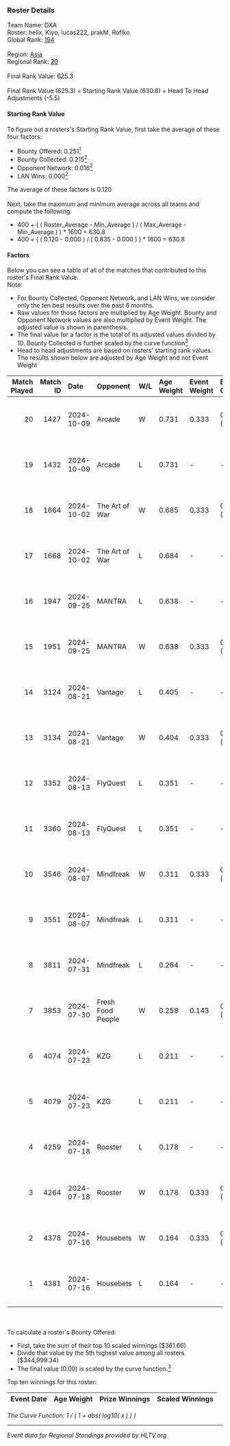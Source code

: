 ### Roster Details<br />
Team Name: DXA<br />
Roster: helix, Kiyo, lucas222, prakM, Roflko<br />
Global Rank: [194](../../standings_global_2024_12_18.md)<br />
<br />
Region: [Asia]( ../../standings_asia_2024_12_18.md)<br />
Regional Rank: [20]( ../../standings_asia_2024_12_18.md)<br />
<br />
Final Rank Value:  625.3<br />
<br />
Final Rank Value (625.3) = Starting Rank Value (630.8) + Head To Head Adjustments (-5.5)<br />

#### Starting Rank Value<br />
To figure out a rosters's Starting Rank Value, first take the average of these four factors:<br />
- Bounty Offered: 0.251[<sup>1</sup>](#table2)
- Bounty Collected: 0.215[<sup>2</sup>](#table1)
- Opponent Network: 0.016[<sup>2</sup>](#table1)
- LAN Wins: 0.000[<sup>2</sup>](#table1)

The average of these factors is 0.120<br />
<br />
Next, take the maximum and minimum average across all teams and compute the following:<br />
- 400 + ( ( Roster_Average - Min_Average ) / ( Max_Average - Min_Average ) ) * 1600 = 630.8
- 400 + ( ( 0.120 - 0.000 ) / ( 0.835 - 0.000 ) ) * 1600 = 630.8


#### Factors<br />
Below you can see a table of all of the matches that contributed to this roster's Final Rank Value.<br />
Note:<br />

- For Bounty Collected, Opponent Network, and LAN Wins, we consider only the ten best results over the past 6 months.
- Raw values for those factors are multiplied by Age Weight. Bounty and Opponent Network values are also multiplied by Event Weight. The adjusted value is shown in parenthesis.
- The final value for a factor is the total of its adjusted values divided by 10. Bounty Collected is further scaled by the curve function[<sup>3</sup>](#curveFunction)
- Head to head adjustments are based on rosters' starting rank values. The results shown below are adjusted by Age Weight and not Event Weight
<span id="table1"></span><br />


| Match Played | Match ID | Date       | Opponent          | W/L | Age Weight | Event Weight | Bounty Collected | Opponent Network | LAN Wins  | H2H Adj. | Roster                               |
| -: | -: | :- | :- | :- | :- | :- | :- | :- | :- | -: | :- |
|           20 |     1427 | 2024-10-09 | Arcade            | W   | 0.731      | 0.333        | 0.001 (0.000)    | 0.125 (0.031)    | 0 (0.000) |    11.75 | helix, Kiyo, lucas222, prakM, Roflko |
|           19 |     1432 | 2024-10-09 | Arcade            | L   | 0.731      | -            | -                | -                | -         |   -11.47 | helix, Kiyo, lucas222, prakM, Roflko |
|           18 |     1664 | 2024-10-02 | The Art of War    | W   | 0.685      | 0.333        | 0.003 (0.001)    | 0.265 (0.060)    | 0 (0.000) |    12.60 | helix, Kiyo, lucas222, prakM, Roflko |
|           17 |     1668 | 2024-10-02 | The Art of War    | L   | 0.684      | -            | -                | -                | -         |    -9.05 | helix, Kiyo, lucas222, prakM, Roflko |
|           16 |     1947 | 2024-09-25 | MANTRA            | L   | 0.638      | -            | -                | -                | -         |   -10.79 | helix, Kiyo, lucas222, prakM, Roflko |
|           15 |     1951 | 2024-09-25 | MANTRA            | W   | 0.638      | 0.333        | 0.001 (0.000)    | 0.074 (0.016)    | 0 (0.000) |     9.47 | helix, Kiyo, lucas222, prakM, Roflko |
|           14 |     3124 | 2024-08-21 | Vantage           | L   | 0.405      | -            | -                | -                | -         |    -8.50 | Kiyo, lucas222, prakM, Roflko, Zuko  |
|           13 |     3134 | 2024-08-21 | Vantage           | W   | 0.404      | 0.333        | 0.000 (0.000)    | 0.077 (0.010)    | 0 (0.000) |     4.30 | Kiyo, lucas222, prakM, Roflko, Zuko  |
|           12 |     3352 | 2024-08-13 | FlyQuest          | L   | 0.351      | -            | -                | -                | -         |    -0.22 | Kiyo, lucas222, prakM, Roflko, Zuko  |
|           11 |     3360 | 2024-08-13 | FlyQuest          | L   | 0.351      | -            | -                | -                | -         |    -0.22 | Kiyo, lucas222, prakM, Roflko, Zuko  |
|           10 |     3546 | 2024-08-07 | Mindfreak         | W   | 0.311      | 0.333        | 0.005 (0.000)    | 0.207 (0.022)    | 0 (0.000) |     6.38 | Kiyo, lucas222, prakM, Roflko, Zuko  |
|            9 |     3551 | 2024-08-07 | Mindfreak         | L   | 0.311      | -            | -                | -                | -         |    -3.46 | Kiyo, lucas222, prakM, Roflko, Zuko  |
|            8 |     3811 | 2024-07-31 | Mindfreak         | L   | 0.264      | -            | -                | -                | -         |    -3.01 | Kiyo, lucas222, prakM, Roflko, Zuko  |
|            7 |     3853 | 2024-07-30 | Fresh Food People | W   | 0.258      | 0.143        | 0.000 (0.000)    | 0.000 (0.000)    | 0 (0.000) |     1.79 | Kiyo, lucas222, prakM, Roflko, Zuko  |
|            6 |     4074 | 2024-07-23 | KZG               | L   | 0.211      | -            | -                | -                | -         |    -3.12 | Kiyo, lucas222, prakM, Roflko, Zuko  |
|            5 |     4079 | 2024-07-23 | KZG               | L   | 0.211      | -            | -                | -                | -         |    -3.18 | Kiyo, lucas222, prakM, Roflko, Zuko  |
|            4 |     4259 | 2024-07-18 | Rooster           | L   | 0.178      | -            | -                | -                | -         |    -2.43 | Kiyo, lucas222, rocky, Roflko, Zuko  |
|            3 |     4264 | 2024-07-18 | Rooster           | W   | 0.178      | 0.333        | 0.012 (0.001)    | 0.181 (0.011)    | 0 (0.000) |     3.21 | Kiyo, lucas222, rocky, Roflko, Zuko  |
|            2 |     4378 | 2024-07-16 | Housebets         | W   | 0.164      | 0.333        | 0.003 (0.000)    | 0.112 (0.006)    | 0 (0.000) |     2.81 | Kiyo, lucas222, prakM, Roflko, Zuko  |
|            1 |     4381 | 2024-07-16 | Housebets         | L   | 0.164      | -            | -                | -                | -         |    -2.40 | Kiyo, lucas222, prakM, Roflko, Zuko  |

<br />
<span id="table2"></span><br />
To calculate a roster's Bounty Offered:<br />

- First, take the sum of their top 10 scaled winnings ($361.66)
- Divide that value by the 5th highest value among all rosters ($344,999.34)
- The final value (0.00) is scaled by the curve function.[<sup>3</sup>](#curveFunction)

Top ten winnings for this roster:<br />

| Event Date | Age Weight | Prize Winnings | Scaled Winnings |
| :- | -: | :- | :- |


<span id="curveFunction"></span>_The Curve Function: 1 / ( 1 + abs( log10( x ) ) )_<br />

---
_Event data for Regional Standings provided by HLTV.org_<br />
